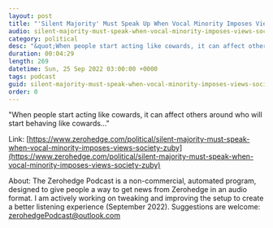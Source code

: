 ```yaml
---
layout: post
title: "'Silent Majority' Must Speak Up When Vocal Minority Imposes Views on Society: Zuby"
audio: silent-majority-must-speak-when-vocal-minority-imposes-views-society-zuby-0
category: political
desc: "&quot;When people start acting like cowards, it can affect others around who will start behaving like cowards...&quot;"
duration: 00:04:29
length: 269
datetime: Sun, 25 Sep 2022 03:00:00 +0000
tags: podcast
guid: silent-majority-must-speak-when-vocal-minority-imposes-views-society-zuby-0
order: 0
---
```

&quot;When people start acting like cowards, it can affect others around who will start behaving like cowards...&quot;

Link: [https://www.zerohedge.com/political/silent-majority-must-speak-when-vocal-minority-imposes-views-society-zuby](https://www.zerohedge.com/political/silent-majority-must-speak-when-vocal-minority-imposes-views-society-zuby)

About: The Zerohedge Podcast is a non-commercial, automated program, designed to give people a way to get news from Zerohedge in an audio format.  I am actively working on tweaking and improving the setup to create a better listening experience (September 2022).  Suggestions are welcome: [zerohedgePodcast@outlook.com](mailto:zerohedgePodcast@outlook.com)